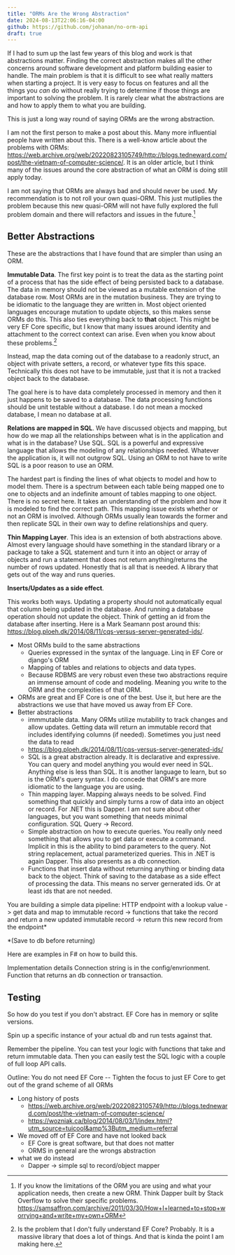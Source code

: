 ```yaml
---
title: "ORMs Are the Wrong Abstraction"
date: 2024-08-13T22:06:16-04:00
github: https://github.com/johanan/no-orm-api
draft: true
---
```


If I had to sum up the last few years of this blog and work is that abstractions matter. Finding the correct abstraction makes all the other concerns around software development and platform building easier to handle. The main problem is that it is difficult to see what really matters when starting a project. It is very easy to focus on features and all the things you *can* do without really trying to determine if those things are important to solving the problem. It is rarely clear what the abstractions are and how to apply them to what you are building.

This is just a long way round of saying ORMs are the wrong abstraction. 

I am not the first person to make a post about this. Many more influential people have written about this. There is a well-know article about the problems with ORMs: https://web.archive.org/web/20220823105749/http://blogs.tedneward.com/post/the-vietnam-of-computer-science/. It is an older article, but I think many of the issues around the core abstraction of what an ORM is doing still apply today.

I am not saying that ORMs are always bad and should never be used. My recommendation is to not roll your own quasi-ORM. This just mutliplies the problem because this new quasi-ORM will not have fully explored the full problem domain and there will refactors and issues in the future.[^1] 

## Better Abstractions
These are the abstractions that I have found that are simpler than using an ORM.

**Immutable Data**. The first key point is to treat the data as the starting point of a process that has the side effect of being persisted back to a database. The data in memory should not be viewed as a mutable extension of the database row. Most ORMs are in the mutation business. They are trying to be idiomatic to the language they are written in. Most object oriented languages encourage mutation to update objects, so this makes sense ORMs do this. This also ties everything back to **that** object. This might be very EF Core specific, but I know that many issues around identity and attachment to the correct context can arise. Even when you know about these problems.[^2]

Instead, map the data coming out of the database to a readonly struct, an object with private setters, a record, or whatever type fits this space. Technically this does not have to be immutable, just that it is not a tracked object back to the database. 

The goal here is to have data completely processed in memory and then it just happens to be saved to a database. The data processing functions should be unit testable without a database. I do not mean a mocked database, I mean no database at all. 

**Relations are mapped in SQL**. We have discussed objects and mapping, but how do we map all the relationships between what is in the application and what is in the database? Use SQL. SQL is a powerful and expressive language that allows the modeling of any relationships needed. Whatever the application is, it will not outgrow SQL. Using an ORM to not have to write SQL is a poor reason to use an ORM.

The hardest part is finding the lines of what objects to model and how to model them. There is a spectrum between each table being mapped one to one to objects and an indefinite amount of tables mapping to one object. There is no secret here. It takes an understanding of the problem and how it is modeled to find the correct path. This mapping issue exists whether or not an ORM is involved. Although ORMs usually lean towards the former and then replicate SQL in their own way to define relationships and query.

**Thin Mapping Layer**. This idea is an extension of both abstractions above. Almost every language should have something in the standard library or a package to take a SQL statement and turn it into an object or array of objects and run a statement that does not return anything/returns the number of rows updated. Honestly that is all that is needed. A library that gets out of the way and runs queries.

**Inserts/Updates as a side effect**.

This works both ways. Updating a property should not automatically equal that column being updated in the database. And running a database operation should not update the object. Think of getting an id from the database after inserting. Here is a Mark Seamann post around this: https://blog.ploeh.dk/2014/08/11/cqs-versus-server-generated-ids/.





- Most ORMs build to the same abstractions
    - Queries expressed in the syntax of the language. Linq in EF Core or django's ORM
    - Mapping of tables and relations to objects and data types.
    - Because RDBMS are very robust even these two abstractions require an immense amount of code and modeling. Meaning you write to the ORM and the complexities of that ORM.
- ORMs are great and EF Core is one of the best. Use it, but here are the abstractions we use that have moved us away from EF Core.
- Better abstractions
    - immmutable data. Many ORMs utilize mutability to track changes and allow updates. Getting data will return an immutable record that includes identifying columns (if needed). Sometimes you just need the data to read
    - https://blog.ploeh.dk/2014/08/11/cqs-versus-server-generated-ids/
    - SQL is a great abstraction already. It is declarative and expressive. You can query and model anything you would ever need in SQL. Anything else is less than SQL. It is another language to learn, but so is the ORM's query syntax. I do concede that ORM's are more idiomatic to the language you are using.
    - Thin mapping layer. Mapping always needs to be solved. Find something that quickly and simply turns a row of data into an object or record. For .NET this is Dapper. I am not sure about other languages, but you want something that needs minimal configuration. SQL Query -> Record.
    - Simple abstraction on how to execute queries. You really only need something that allows you to get data or execute a command. Implicit in this is the ability to bind parameters to the query. Not string replacement, actual parameterized queries. This in .NET is again Dapper. This also presents as a db connection.
    - Functions that insert data without returning anything or binding data back to the object. Think of saving to the database as a side effect of processing the data. This means no server gernerated ids. Or at least ids that are not needed.

You are building a simple data pipeline:
HTTP endpoint with a lookup value -> get data and map to immutable record -> functions that take the record and return a new updated immutable record -> return this new record from the endpoint*

*(Save to db before returning)

Here are examples in F# on how to build this.

Implementation details
Connection string is in the config/envrionment. Function that returns an db connection or transaction.

## Testing
So how do you test if you don't abstract.  EF Core has in memory or sqlite versions. 

Spin up a specific instance of your actual db and run tests against that. 

Remember the pipeline. You can test your logic with functions that take and return immutable data. Then you can easily test the SQL logic with a couple of full loop API calls.

[^1]: If you know the limitations of the ORM you are using and what your application needs, then create a new ORM. Think Dapper built by Stack Overflow to solve their specific problems. https://samsaffron.com/archive/2011/03/30/How+I+learned+to+stop+worrying+and+write+my+own+ORM
[^2]: Is the problem that I don't fully understand EF Core? Probably. It is a massive library that does a lot of things. And that is kinda the point I am making here.


Outline:
You do not need EF Core
-- Tighten the focus to just EF Core to get out of the grand scheme of all ORMs
- Long history of posts
    - https://web.archive.org/web/20220823105749/http://blogs.tedneward.com/post/the-vietnam-of-computer-science/
    - https://wozniak.ca/blog/2014/08/03/1/index.html?utm_source=tuicool&amp%3Butm_medium=referral
- We moved off of EF Core and have not looked back
     - EF Core is great software, but that does not matter
     - ORMS in general are the wrongs abstraction
- what we do instead
    - Dapper -> simple sql to record/object mapper


